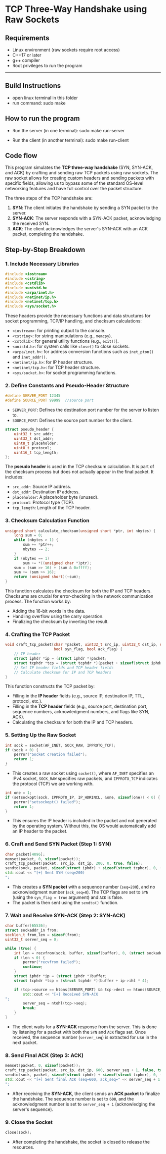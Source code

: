 # TCP Three-Way Handshake using Raw Sockets

##  Requirements

- Linux environment (raw sockets require root access)
- C++17 or later
- g++ compiler
- Root privileges to run the program

---

##  Build Instructions

- open linux terminal in this folder
- run command:  sudo make

## How to run the program

- Run the server (in one terminal): sudo make run-server

- Run the client (in another terminal): sudo make run-client

## Code flow
This program simulates the **TCP three-way handshake** (SYN, SYN-ACK, and ACK) by crafting and sending raw TCP packets using raw sockets. The raw socket allows for creating custom headers and sending packets with specific fields, allowing us to bypass some of the standard OS-level networking features and have full control over the packet structure.

The three steps of the TCP handshake are:

1. **SYN**: The client initiates the handshake by sending a SYN packet to the server.
2. **SYN-ACK**: The server responds with a SYN-ACK packet, acknowledging the received SYN.
3. **ACK**: The client acknowledges the server's SYN-ACK with an ACK packet, completing the handshake.

## Step-by-Step Breakdown

### 1. **Include Necessary Libraries**

```cpp
#include <iostream>
#include <cstring>
#include <cstdlib>
#include <unistd.h>
#include <arpa/inet.h>
#include <netinet/ip.h>
#include <netinet/tcp.h>
#include <sys/socket.h>
```
These headers provide the necessary functions and data structures for socket programming, TCP/IP handling, and checksum calculations:
- `<iostream>`: for printing output to the console.
- `<cstring>`: for string manipulations (e.g., `memcpy`).
- `<cstdlib>`: for general utility functions (e.g., `exit()`).
- `<unistd.h>`: for system calls like `close()` to close sockets.
- `<arpa/inet.h>`: for address conversion functions such as `inet_pton()` and `inet_addr()`.
- `<netinet/ip.h>`: for IP header structure.
- `<netinet/tcp.h>`: for TCP header structure.
- `<sys/socket.h>`: for socket programming functions.

### 2. **Define Constants and Pseudo-Header Structure**

```cpp
#define SERVER_PORT 12345
#define SOURCE_PORT 99999  //source port
```
- `SERVER_PORT`: Defines the destination port number for the server to listen to.
- `SOURCE_PORT`: Defines the source port number for the client.

```cpp
struct pseudo_header {
    uint32_t src_addr;
    uint32_t dst_addr;
    uint8_t placeholder;
    uint8_t protocol;
    uint16_t tcp_length;
};
```
The **pseudo header** is used in the TCP checksum calculation. It is part of the checksum process but does not actually appear in the final packet. It includes:
- `src_addr`: Source IP address.
- `dst_addr`: Destination IP address.
- `placeholder`: A placeholder byte (unused).
- `protocol`: Protocol type (TCP).
- `tcp_length`: Length of the TCP header.

### 3. **Checksum Calculation Function**

```cpp
unsigned short calculate_checksum(unsigned short *ptr, int nbytes) {
    long sum = 0;
    while (nbytes > 1) {
        sum += *ptr++;
        nbytes -= 2;
    }
    if (nbytes == 1)
        sum += *((unsigned char *)ptr);
    sum = (sum >> 16) + (sum & 0xffff);
    sum += (sum >> 16);
    return (unsigned short)(~sum);
}
```
This function calculates the checksum for both the IP and TCP headers. Checksums are crucial for error-checking in the network communication process. The function works by:
- Adding the 16-bit words in the data.
- Handling overflow using the carry operation.
- Finalizing the checksum by inverting the result.

### 4. **Crafting the TCP Packet**

```cpp
void craft_tcp_packet(char *packet, uint32_t src_ip, uint32_t dst_ip, uint32_t seq, uint32_t ack_seq,
                      bool syn_flag, bool ack_flag) {
    // IP header
    struct iphdr *ip = (struct iphdr *)packet;
    struct tcphdr *tcp = (struct tcphdr *)(packet + sizeof(struct iphdr));
    // Set IP header fields and TCP header fields
    // Calculate checksum for IP and TCP headers
}
```
This function constructs the TCP packet by:
- Filling in the **IP header** fields (e.g., source IP, destination IP, TTL, protocol, etc.).
- Filling in the **TCP header** fields (e.g., source port, destination port, sequence numbers, acknowledgment numbers, and flags like SYN, ACK).
- Calculating the checksum for both the IP and TCP headers.

### 5. **Setting Up the Raw Socket**

```cpp
int sock = socket(AF_INET, SOCK_RAW, IPPROTO_TCP);
if (sock < 0) {
    perror("Socket creation failed");
    return 1;
}
```
- This creates a raw socket using `socket()`, where `AF_INET` specifies an IPv4 socket, `SOCK_RAW` specifies raw packets, and `IPPROTO_TCP` indicates the protocol (TCP) we are working with.

```cpp
int one = 1;
if (setsockopt(sock, IPPROTO_IP, IP_HDRINCL, &one, sizeof(one)) < 0) {
    perror("setsockopt() failed");
    return 1;
}
```
- This ensures the IP header is included in the packet and not generated by the operating system. Without this, the OS would automatically add an IP header to the packet.

### 6. **Craft and Send SYN Packet (Step 1: SYN)**

```cpp
char packet[4096];
memset(packet, 0, sizeof(packet));
craft_tcp_packet(packet, src_ip, dst_ip, 200, 0, true, false);
sendto(sock, packet, sizeof(struct iphdr) + sizeof(struct tcphdr), 0, (struct sockaddr *)&dest, sizeof(dest));
std::cout << "[+] Sent SYN (seq=200)
";
```
- This creates a **SYN packet** with a sequence number (`seq=200`), and no acknowledgment number (`ack_seq=0`). The TCP flags are set to `SYN` (using the `syn_flag = true` argument) and `ACK` is false.
- The packet is then sent using the `sendto()` function.

### 7. **Wait and Receive SYN-ACK (Step 2: SYN-ACK)**

```cpp
char buffer[65536];
struct sockaddr_in from;
socklen_t from_len = sizeof(from);
uint32_t server_seq = 0;

while (true) {
    int len = recvfrom(sock, buffer, sizeof(buffer), 0, (struct sockaddr *)&from, &from_len);
    if (len < 0) {
        perror("recvfrom failed");
        continue;
    }
    struct iphdr *ip = (struct iphdr *)buffer;
    struct tcphdr *tcp = (struct tcphdr *)(buffer + ip->ihl * 4);

    if (tcp->source == htons(SERVER_PORT) && tcp->dest == htons(SOURCE_PORT) && tcp->syn && tcp->ack) {
        std::cout << "[+] Received SYN-ACK
";
        server_seq = ntohl(tcp->seq);
        break;
    }
}
```
- The client waits for a **SYN-ACK** response from the server. This is done by listening for a packet with both the `SYN` and `ACK` flags set. Once received, the sequence number (`server_seq`) is extracted for use in the next packet.

### 8. **Send Final ACK (Step 3: ACK)**

```cpp
memset(packet, 0, sizeof(packet));
craft_tcp_packet(packet, src_ip, dst_ip, 600, server_seq + 1, false, true);
sendto(sock, packet, sizeof(struct iphdr) + sizeof(struct tcphdr), 0, (struct sockaddr *)&dest, sizeof(dest));
std::cout << "[+] Sent final ACK (seq=600, ack_seq=" << server_seq + 1 << ")
";
```
- After receiving the **SYN-ACK**, the client sends an **ACK packet** to finalize the handshake. The sequence number is set to `600`, and the acknowledgment number is set to `server_seq + 1` (acknowledging the server's sequence).

### 9. **Close the Socket**

```cpp
close(sock);
```
- After completing the handshake, the socket is closed to release the resources.



